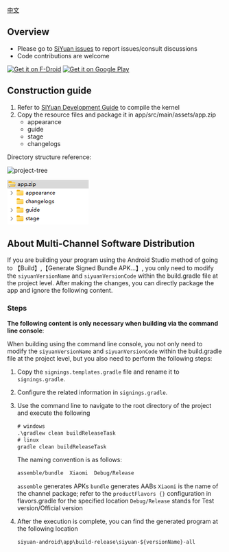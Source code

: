 [中文](https://github.com/siyuan-note/siyuan-android/blob/master/README_zh_CN.md)

## Overview

* Please go to [SiYuan issues](https://github.com/siyuan-note/siyuan/issues) to report issues/consult discussions
* Code contributions are welcome

[<img src="https://fdroid.gitlab.io/artwork/badge/get-it-on.png" alt="Get it on F-Droid" height="80">](https://f-droid.org/packages/org.b3log.siyuan/)
[<img src="https://play.google.com/intl/en_us/badges/images/generic/en-play-badge.png" alt="Get it on Google Play" height="80">](https://play.google.com/store/apps/details?id=org.b3log.siyuan)

## Construction guide

1. Refer to [SiYuan Development Guide](https://github.com/siyuan-note/siyuan/blob/master/.github/CONTRIBUTING.md) to compile the kernel
2. Copy the resource files and package it in app/src/main/assets/app.zip
   * appearance
   * guide
   * stage
   * changelogs

Directory structure reference:

![project-tree](project-tree.png)

![app.zip](app-zip.png)

## About Multi-Channel Software Distribution

If you are building your program using the Android Studio method of going to 【Build】,【Generate Signed Bundle APK...】, you only need to modify the `siyuanVersionName` and `siyuanVersionCode` within the build.gradle file at the project level. After making the changes, you can directly package the app and ignore the following content.

### Steps

**The following content is only necessary when building via the command line console**:

When building using the command line console, you not only need to modify the `siyuanVersionName` and `siyuanVersionCode` within the build.gradle file at the project level, but you also need to perform the following steps:

1. Copy the `signings.templates.gradle` file and rename it to `signings.gradle`.
2. Configure the related information in `signings.gradle`.
3. Use the command line to navigate to the root directory of the project and execute the following
   ```shell
   # windows
   .\gradlew clean buildReleaseTask
   # linux
   gradle clean buildReleaseTask
   ```
   
   The naming convention is as follows:

   ```txt
   assemble/bundle  Xiaomi  Debug/Release
   ```
   
   `assemble` generates APKs
   `bundle` generates AABs
   `Xiaomi` is the name of the channel package; refer to the `productFlavors {}` configuration in flavors.gradle for the specified location
   `Debug/Release` stands for Test version/Official version
4. After the execution is complete, you can find the generated program at the following location
   ```txt
   siyuan-android\app\build-release\siyuan-${versionName}-all
   ```

